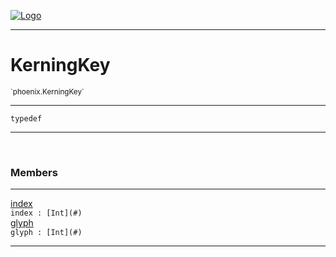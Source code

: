 
[![Logo](../../images/logo.png)](../../api/index.html)

---



<h1>KerningKey</h1>
<small>`phoenix.KerningKey`</small>



---

`typedef`

---

&nbsp;
&nbsp;



<h3>Members</h3> <hr/><span class="member apipage">
                <a name="index"><a class="lift" href="#index">index</a></a><div class="clear"></div><code class="signature apipage">index : [Int](#)</code><br/></span>
            <span class="small_desc_flat"></span><span class="member apipage">
                <a name="glyph"><a class="lift" href="#glyph">glyph</a></a><div class="clear"></div><code class="signature apipage">glyph : [Int](#)</code><br/></span>
            <span class="small_desc_flat"></span>







---

&nbsp;
&nbsp;
&nbsp;
&nbsp;